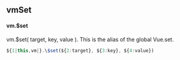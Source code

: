 ## vmSet
#### vm.$set
vm.$set( target, key, value ). This is the alias of the global Vue.set.
```javascript
${1|this,vm|}.\$set(${2:target}, ${3:key}, ${4:value})
```